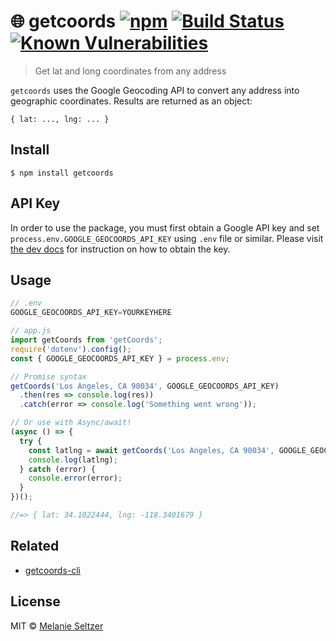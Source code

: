 # 🌐 getcoords [![npm](https://img.shields.io/badge/npm-v1.0.0-blue.svg)](https://www.npmjs.com/package/getcoords) [![Build Status](https://travis-ci.org/melanieseltzer/getcoords.svg?branch=master)](https://travis-ci.org/melanieseltzer/getcoords) [![Known Vulnerabilities](https://snyk.io/test/github/melanieseltzer/getcoords/badge.svg)](https://snyk.io/test/github/melanieseltzer/getcoords)

> Get lat and long coordinates from any address

`getcoords` uses the Google Geocoding API to convert any address into geographic coordinates. Results are returned as an object:

```
{ lat: ..., lng: ... }
```

## Install

```
$ npm install getcoords
```

## API Key

In order to use the package, you must first obtain a Google API key and set `process.env.GOOGLE_GEOCOORDS_API_KEY` using `.env` file or similar. Please visit [the dev docs](https://developers.google.com/maps/documentation/geocoding/start#get-a-key) for instruction on how to obtain the key.

## Usage

```js
// .env
GOOGLE_GEOCOORDS_API_KEY=YOURKEYHERE
```

```js
// app.js
import getCoords from 'getCoords';
require('dotenv').config();
const { GOOGLE_GEOCOORDS_API_KEY } = process.env;

// Promise syntax
getCoords('Los Angeles, CA 90034', GOOGLE_GEOCOORDS_API_KEY)
  .then(res => console.log(res))
  .catch(error => console.log('Something went wrong'));

// Or use with Async/await!
(async () => {
  try {
    const latlng = await getCoords('Los Angeles, CA 90034', GOOGLE_GEOCOORDS_API_KEY);
    console.log(latlng);
  } catch (error) {
    console.error(error);
  }
})();

//=> { lat: 34.1022444, lng: -118.3401679 } 
```

## Related

- [getcoords-cli](https://github.com/melanieseltzer/getcoords-cli)

## License

MIT © [Melanie Seltzer](https://github.com/melanieseltzer)
